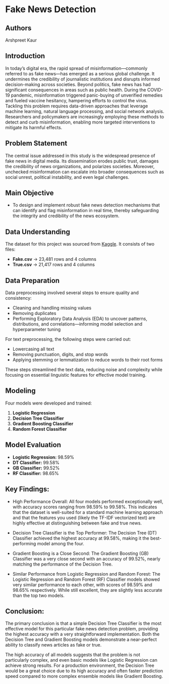 

# **Fake News Detection**


## Authors

Arshpreet Kaur


## Introduction

In today’s digital era, the rapid spread of misinformation—commonly referred to as fake news—has emerged as a serious global challenge. It undermines the credibility of journalistic institutions and disrupts informed decision-making across societies. Beyond politics, fake news has had significant consequences in areas such as public health. During the COVID-19 pandemic, misinformation triggered panic-buying of unverified remedies and fueled vaccine hesitancy, hampering efforts to control the virus. Tackling this problem requires data-driven approaches that leverage machine learning, natural language processing, and social network analysis. Researchers and policymakers are increasingly employing these methods to detect and curb misinformation, enabling more targeted interventions to mitigate its harmful effects.

## Problem Statement

The central issue addressed in this study is the widespread presence of fake news in digital media. Its dissemination erodes public trust, damages the credibility of news organizations, and polarizes societies. Moreover, unchecked misinformation can escalate into broader consequences such as social unrest, political instability, and even legal challenges.

## Main Objective

* To design and implement robust fake news detection mechanisms that can identify and flag misinformation in real time, thereby safeguarding the integrity and credibility of the news ecosystem.

## Data Understanding

The dataset for this project was sourced from [Kaggle](https://www.kaggle.com/datasets/clmentbisaillon/fake-and-real-news-dataset). It consists of two files:

* **Fake.csv** → 23,481 rows and 4 columns
* **True.csv** → 21,417 rows and 4 columns

## Data Preparation

Data preprocessing involved several steps to ensure quality and consistency:

* Cleaning and handling missing values
* Removing duplicates
* Performing Exploratory Data Analysis (EDA) to uncover patterns, distributions, and correlations—informing model selection and hyperparameter tuning

For text preprocessing, the following steps were carried out:

* Lowercasing all text
* Removing punctuation, digits, and stop words
* Applying stemming or lemmatization to reduce words to their root forms

These steps streamlined the text data, reducing noise and complexity while focusing on essential linguistic features for effective model training.

## Modeling

Four models were developed and trained:

1. **Logistic Regression**
2. **Decision Tree Classifier**
3. **Gradient Boosting Classifier**
4. **Random Forest Classifier**


## Model Evaluation

* **Logistic Regression:** 98.59% 
* **DT Classifier:** 99.58%
* **GB Classifier:** 99.52%
* **RF Classifier:** 98.65%

## Key Findings:

* High Performance Overall: All four models performed exceptionally well, with accuracy scores ranging from 98.59% to 99.58%. This indicates that the dataset is well-suited for a standard machine learning approach and that the features you used (likely the TF-IDF vectorized text) are highly effective at distinguishing between fake and true news.

* Decision Tree Classifier is the Top Performer: The Decision Tree (DT) Classifier achieved the highest accuracy at 99.58%, making it the best-performing model among the four.

* Gradient Boosting is a Close Second: The Gradient Boosting (GB) Classifier was a very close second with an accuracy of 99.52%, nearly matching the performance of the Decision Tree.

* Similar Performance from Logistic Regression and Random Forest: The Logistic Regression and Random Forest (RF) Classifier models showed very similar performance to each other, with scores of 98.59% and 98.65% respectively. While still excellent, they are slightly less accurate than the top two models.

## Conclusion:

The primary conclusion is that a simple Decision Tree Classifier is the most effective model for this particular fake news detection problem, providing the highest accuracy with a very straightforward implementation. Both the Decision Tree and Gradient Boosting models demonstrate a near-perfect ability to classify news articles as fake or true.

The high accuracy of all models suggests that the problem is not particularly complex, and even basic models like Logistic Regression can achieve strong results. For a production environment, the Decision Tree would be a great choice due to its high accuracy and often faster prediction speed compared to more complex ensemble models like Gradient Boosting.



 






